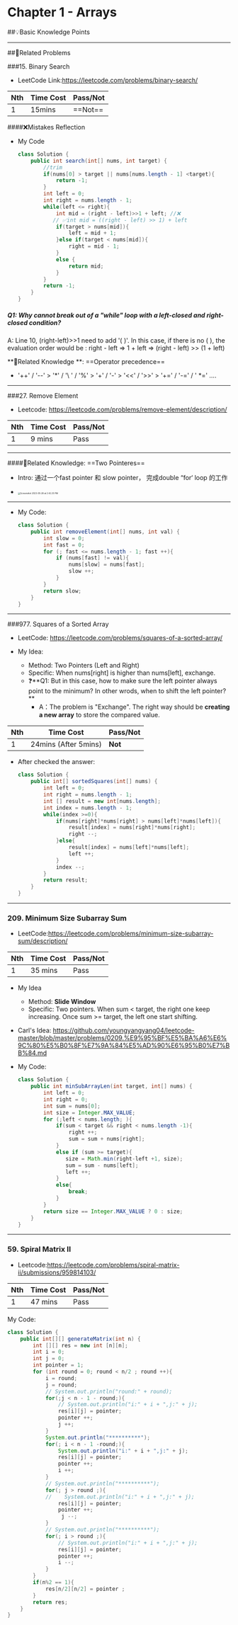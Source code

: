 # Chapter 1 - Arrays

##💡Basic Knowledge Points



***

##📘Related Problems

###15. Binary Search

* LeetCode Link:https://leetcode.com/problems/binary-search/

| Nth  | Time Cost | Pass/Not |
| ---- | --------- | -------- |
| 1    | 15mins    | ==Not==  |

####❌Mistakes Reflection

* My Code

  ```java
  class Solution {
      public int search(int[] nums, int target) {
          //trim
          if(nums[0] > target || nums[nums.length - 1] <target){
              return -1;
          }
          int left = 0;
          int right = nums.length - 1;
          while(left <= right){
              int mid = (right - left)>>1 + left; //❌ 
             // ✅int mid = ((right - left) >> 1) + left
              if(target > nums[mid]){
                  left = mid + 1;
              }else if(target < nums[mid]){
                  right = mid - 1;
              }
              else {
                  return mid;
              }
          }
          return -1; 
      }
  }
  ```

  

##### Q1: Why cannot break out of a "while" loop with a left-closed and right-closed condition?

A: Line 10, (right-left)>>1 need to add '( )'. In this case, if there is no ( ), the evaluation order would be : right - left => 1 + left => (right - left)  >> (1 + left)

**📍Related Knowledge **: ==Operator precedence==

* '++' / '--'  >  '*' / '\ ' / '%'  >  '+' / '-'  >  '<<' / '>>' > '+=' / '-=' / ' *=' ....

***

###27. Remove Element 

* Leetcode: https://leetcode.com/problems/remove-element/description/

| Nth  | Time Cost | Pass/Not |
| ---- | --------- | -------- |
| 1    | 9 mins    | Pass     |

***

####📍Related Knowledge: ==Two Pointeres==

* Intro: 通过一个fast pointer 和 slow pointer， 完成double “for‘ loop 的工作

* <img src="/Users/tomas/Library/Application Support/typora-user-images/Screenshot 2023-05-28 at 2.42.25 PM.png" alt="Screenshot 2023-05-28 at 2.42.25 PM" style="zoom:33%;" />

  

***

* My Code:

  ```Java
  class Solution {
      public int removeElement(int[] nums, int val) {
          int slow = 0;
          int fast = 0;
          for (; fast <= nums.length - 1; fast ++){
              if (nums[fast] != val){               
                  nums[slow] = nums[fast];
                  slow ++;
              }
          }
          return slow;
      }
  }
  ```


***

###977. Squares of a Sorted Array

* LeetCode: https://leetcode.com/problems/squares-of-a-sorted-array/

* My Idea:
  * Method: Two Pointers (Left and Right)
  * Specific: When nums[right] is higher than nums[left], exchange. 
  * ❓**Q1: But in this case, how to make sure the left pointer always point to the minimum? In other wrods, when to shift the left pointer? **
    * A：The problem is "Exchange". The right way should be **creating a new array** to store the compared value.

| Nth  | Time Cost            | Pass/Not |
| ---- | -------------------- | -------- |
| 1    | 24mins (After 5mins) | **Not**  |

* After checked the answer:

  ```java
  class Solution {
      public int[] sortedSquares(int[] nums) {
          int left = 0;
          int right = nums.length - 1;
          int [] result = new int[nums.length];
          int index = nums.length - 1;
          while(index >=0){
              if(nums[right]*nums[right] > nums[left]*nums[left]){
                  result[index] = nums[right]*nums[right];
                  right --;
              }else{
                  result[index] = nums[left]*nums[left];
                  left ++;
              }
              index --;
          }
          return result;
      }
  }
  ```

***

### 209. Minimum Size Subarray Sum

* LeetCode:https://leetcode.com/problems/minimum-size-subarray-sum/description/

| Nth  | Time Cost | Pass/Not |
| ---- | --------- | -------- |
| 1    | 35 mins   | Pass     |

* My Idea
  * Method: **Slide Window**
  * Specific: Two pointers. When sum < target, the right one keep increasing. Once sum >= target, the left one start shifting.
* Carl's Idea: https://github.com/youngyangyang04/leetcode-master/blob/master/problems/0209.%E9%95%BF%E5%BA%A6%E6%9C%80%E5%B0%8F%E7%9A%84%E5%AD%90%E6%95%B0%E7%BB%84.md

* My Code:

  ```java
  class Solution {
      public int minSubArrayLen(int target, int[] nums) {
          int left = 0;
          int right = 0;
          int sum = nums[0];
          int size = Integer.MAX_VALUE;
          for (;left < nums.length; ){
              if(sum < target && right < nums.length -1){
                  right ++;
                  sum = sum + nums[right];
              }
              else if (sum >= target){
                 size = Math.min(right-left +1, size);
                 sum = sum - nums[left];
                 left ++;
              }
              else{
                  break;
              }
          }
          return size == Integer.MAX_VALUE ? 0 : size;
      }
  }
  ```

***

### 59. Spiral Matrix II

* Leetcode:https://leetcode.com/problems/spiral-matrix-ii/submissions/959814103/

| Nth  | Time Cost | Pass/Not |
| ---- | --------- | -------- |
| 1    | 47 mins   | Pass     |

My Code:

```java
class Solution {
    public int[][] generateMatrix(int n) {
        int [][] res = new int [n][n];
        int i = 0;
        int j = 0;
        int pointer = 1;
        for (int round = 0; round < n/2 ; round ++){
            i = round;
            j = round;
            // System.out.println("round:" + round);
            for(;j < n - 1 - round;){
                // System.out.println("i:" + i + ",j:" + j);
                res[i][j] = pointer;
                pointer ++;
                j ++;
            }
            System.out.println("**********");
            for(; i < n - 1 -round;){
                System.out.println("i:" + i + ",j:" + j);
                res[i][j] = pointer;
                pointer ++;
                i ++;
            }
            // System.out.println("**********");
            for(; j > round ;){
            //    System.out.println("i:" + i + ",j:" + j);
                res[i][j] = pointer;
                pointer ++;
                 j --;
            }
            // System.out.println("**********");
            for(; i > round ;){   
                // System.out.println("i:" + i + ",j:" + j);
                res[i][j] = pointer;
                pointer ++;
                i --; 
            }
        }
        if(n%2 == 1){
            res[n/2][n/2] = pointer ;
        }
        return res;
    }
}
```


